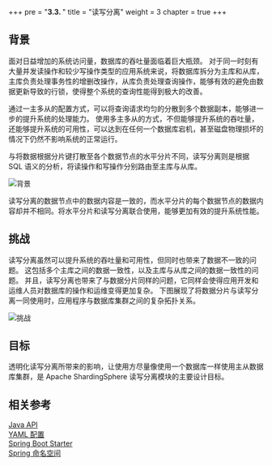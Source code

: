 +++
pre = "<b>3.3. </b>"
title = "读写分离"
weight = 3
chapter = true
+++

## 背景

面对日益增加的系统访问量，数据库的吞吐量面临着巨大瓶颈。 对于同一时刻有大量并发读操作和较少写操作类型的应用系统来说，将数据库拆分为主库和从库，主库负责处理事务性的增删改操作，从库负责处理查询操作，能够有效的避免由数据更新导致的行锁，使得整个系统的查询性能得到极大的改善。

通过一主多从的配置方式，可以将查询请求均匀的分散到多个数据副本，能够进一步的提升系统的处理能力。 使用多主多从的方式，不但能够提升系统的吞吐量，还能够提升系统的可用性，可以达到在任何一个数据库宕机，甚至磁盘物理损坏的情况下仍然不影响系统的正常运行。

与将数据根据分片键打散至各个数据节点的水平分片不同，读写分离则是根据 SQL 语义的分析，将读操作和写操作分别路由至主库与从库。

![背景](https://shardingsphere.apache.org/document/current/img/readwrite-splitting/background.png)

读写分离的数据节点中的数据内容是一致的，而水平分片的每个数据节点的数据内容却并不相同。将水平分片和读写分离联合使用，能够更加有效的提升系统性能。

## 挑战

读写分离虽然可以提升系统的吞吐量和可用性，但同时也带来了数据不一致的问题。 这包括多个主库之间的数据一致性，以及主库与从库之间的数据一致性的问题。 并且，读写分离也带来了与数据分片同样的问题，它同样会使得应用开发和运维人员对数据库的操作和运维变得更加复杂。 下图展现了将数据分片与读写分离一同使用时，应用程序与数据库集群之间的复杂拓扑关系。

![挑战](https://shardingsphere.apache.org/document/current/img/readwrite-splitting/challenges.png)

## 目标

透明化读写分离所带来的影响，让使用方尽量像使用一个数据库一样使用主从数据库集群，是 Apache ShardingSphere 读写分离模块的主要设计目标。

## 相关参考

[Java API](/cn/user-manual/shardingsphere-jdbc/java-api/rules/readwrite-splitting)\
[YAML 配置](/cn/user-manual/shardingsphere-jdbc/yaml-config/rules/readwrite-splitting)\
[Spring Boot Starter](/cn/user-manual/shardingsphere-jdbc/spring-boot-starter/rules/readwrite-splitting)\
[Spring 命名空间](/cn/user-manual/shardingsphere-jdbc/spring-namespace/rules/readwrite-splitting)
